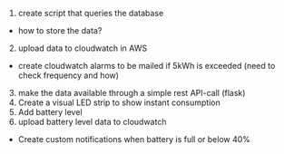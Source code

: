 1. create script that queries the database

- how to store the data?

2. upload data to cloudwatch in AWS

- create cloudwatch alarms to be mailed if 5kWh is exceeded (need to check frequency and how)

3. make the data available through a simple rest API-call (flask)
4. Create a visual LED strip to show instant consumption
5. Add battery level
6. upload battery level data to cloudwatch

- Create custom notifications when battery is full or below 40%
